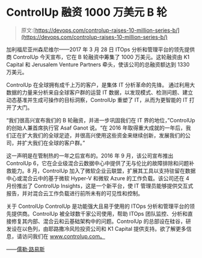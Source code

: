 # ControlUp 融资 1000 万美元 B 轮

> 原文:[https://devops.com/controlup-raises-10-million-series-b/](https://devops.com/controlup-raises-10-million-series-b/)

加利福尼亚州森尼维尔——2017 年 3 月 28 日 ITOps 分析和管理平台的领先提供商 ControlUp 今天宣布，它在 B 轮融资中筹集了 1000 万美元。这轮融资由 K1 Capital 和 Jerusalem Venture Partners 牵头，使该公司的总融资额达到 1330 万美元。

ControlUp 在全球拥有成千上万的客户，是集体 IT 分析革命的先锋。
通过利用大数据的力量来分析来自全球客户群的运营 IT 数据，以发现模式、检测问题、建立动态基准并生成可操作的目标洞察，ControlUp 重塑了 IT，从而为更智能的 IT 打开了大门。

“我们很高兴宣布我们的 B 轮融资，并进一步巩固我们在 IT 界的地位，”ControlUp 的创始人兼首席执行官 Asaf Ganot 说。“在 2016 年取得重大成就的一年后，我们正在扩大我们的全球足迹，并很高兴使用这些资金来继续创新，发展我们的公司，并扩大我们在全球的客户群。”

这一声明是在管制热的一年之后宣布的。2016 年 9 月，该公司宣布推出 ControlUp 6，它在企业级混合云数据中心中提供了无与伦比的故障排除和问题补救能力。8 月，ControlUp 加入了微软企业云联盟，扩展其工具以支持驻留在数据中心或混合云中的基于微软 Hyper-V 和微软 Azure 的工作负载。该公司还在 4 月份推出了 ControlUp Insights，这是一个新平台，使 IT 管理员能够提供交互式报告，并对混合云工作负载进行前所未有的可见性和控制。

关于 ControlUp
ControlUp 是功能强大且易于使用的 ITOps 分析和管理平台的领先提供商。ControlUp 被全球数千家公司使用，帮助 ITOps 团队监控、分析和直接修复其内部、混合云和云基础架构中的问题。ControlUp 的总部设在硅谷，研发设在以色列，由耶路撒冷风险投资公司和 K1 Capital 提供支持。欲了解更多信息，请访问我们在 www.controlup.com。

——[儒勒·路易斯](https://devops.com/author/jules/)